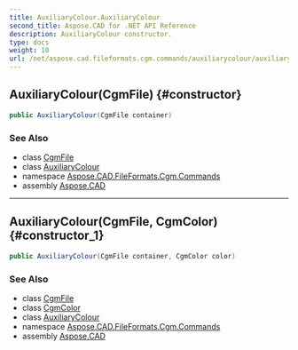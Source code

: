 ```yaml
---
title: AuxiliaryColour.AuxiliaryColour
second_title: Aspose.CAD for .NET API Reference
description: AuxiliaryColour constructor. 
type: docs
weight: 10
url: /net/aspose.cad.fileformats.cgm.commands/auxiliarycolour/auxiliarycolour/
---
```

## AuxiliaryColour(CgmFile) {#constructor}

```csharp
public AuxiliaryColour(CgmFile container)
```

### See Also

* class [CgmFile](../../../aspose.cad.fileformats.cgm/cgmfile/)
* class [AuxiliaryColour](../)
* namespace [Aspose.CAD.FileFormats.Cgm.Commands](../../auxiliarycolour/)
* assembly [Aspose.CAD](../../../)

---

## AuxiliaryColour(CgmFile, CgmColor) {#constructor_1}

```csharp
public AuxiliaryColour(CgmFile container, CgmColor color)
```

### See Also

* class [CgmFile](../../../aspose.cad.fileformats.cgm/cgmfile/)
* class [CgmColor](../../../aspose.cad.fileformats.cgm.classes/cgmcolor/)
* class [AuxiliaryColour](../)
* namespace [Aspose.CAD.FileFormats.Cgm.Commands](../../auxiliarycolour/)
* assembly [Aspose.CAD](../../../)


